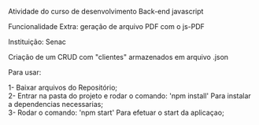 Atividade do curso de desenvolvimento Back-end javascript

Funcionalidade Extra: geração de arquivo PDF com o js-PDF

Instituição: Senac

Criação de um CRUD com "clientes" armazenados em arquivo .json

Para usar:

1- Baixar arquivos do Repositório;<br>
2- Entrar na pasta do projeto e rodar o comando: 'npm install' Para instalar a dependencias necessarias;<br>
3- Rodar o comando: 'npm start' Para efetuar o start da aplicaçao;
